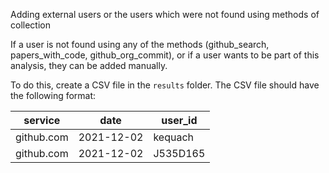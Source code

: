 Adding external users or the users which were not found using methods of collection 


If a user is not found using any of the methods (github_search, papers_with_code, github_org_commit), or if a user wants to be part of this analysis, they can be added manually. 

To do this, create a CSV file in the `results` folder. The CSV file should have the following format:



| service    | date       | user_id  |
| ---------- | ---------- | -------- |
| github.com | 2021-12-02 | kequach  |
| github.com | 2021-12-02 | J535D165 |